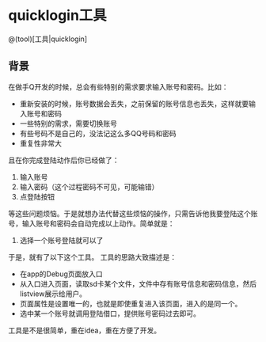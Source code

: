 quicklogin工具
=====

@(tool)[工具|quicklogin]

## 背景

在做手Q开发的时候，总会有些特别的需求要求输入账号和密码。比如：

- 重新安装的时候，账号数据会丢失，之前保留的账号信息也丢失，这样就要输入账号和密码
- 一些特别的需求，需要切换账号
- 有些号码不是自己的，没法记这么多QQ号码和密码
- 重复性非常大

且在你完成登陆动作后你已经做了：

1. 输入账号
2. 输入密码（这个过程密码不可见，可能输错）
3. 点登陆按钮

等这些问题烦恼。于是就想办法代替这些烦恼的操作，只需告诉他我要登陆这个账号，输入账号和密码会自动完成以上动作。简单就是：

1. 选择一个账号登陆就可以了

于是，就有了以下这个工具。
工具的思路大致描述是：

- 在app的Debug页面放入口
- 从入口进入页面，读取sd卡某个文件，文件中存有账号信息和密码信息，然后listview展示给用户。
- 页面属性是设置唯一的，也就是即使重复进入该页面，进入的是同一个。
- 选中某一个账号就调用登陆借口，提供账号密码过去即可。

工具是不是很简单，重在idea，重在方便了开发。
